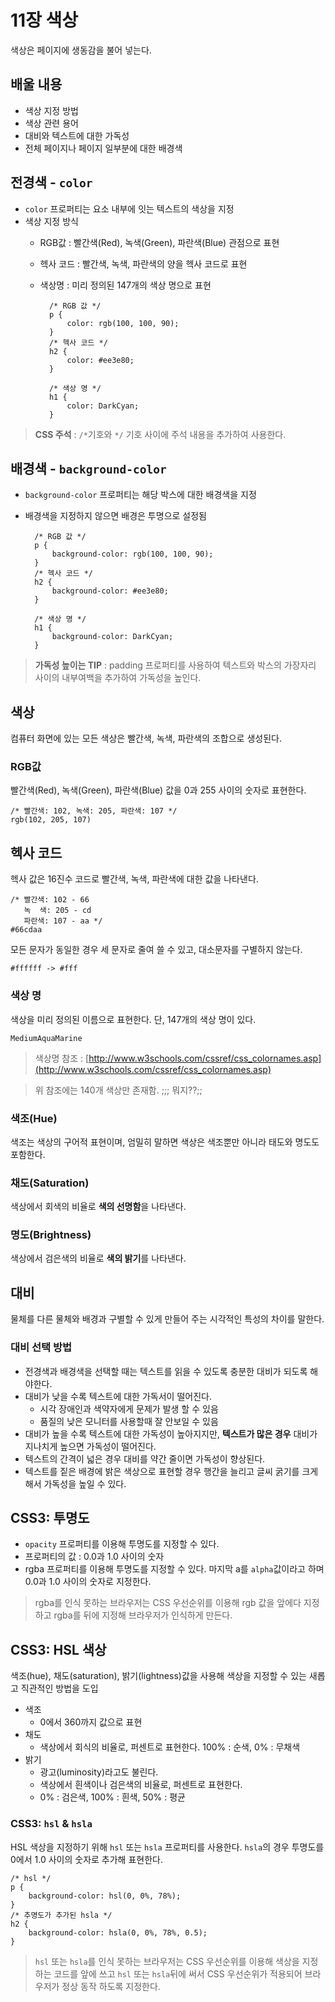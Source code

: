 # 11장 색상
색상은 페이지에 생동감을 불어 넣는다.

## 배울 내용 
- 색상 지정 방법
- 색상 관련 용어
- 대비와 텍스트에 대한 가독성
- 전체 페이지나 페이지 일부분에 대한 배경색

## 전경색 - `color`
- `color` 프로퍼티는 요소 내부에 잇는 텍스트의 색상을 지정 
- 색상 지정 방식
    - RGB값 : 빨간색(Red), 녹색(Green), 파란색(Blue) 관점으로 표현
    - 헥사 코드 : 빨간색, 녹색, 파란색의 양을 헥사 코드로 표현
    - 색상명 : 미리 정의된 147개의 색상 명으로 표현

            /* RGB 값 */
            p { 
                color: rgb(100, 100, 90);
            }
            /* 헥사 코드 */
            h2 { 
                color: #ee3e80;
            }
            
            /* 색상 명 */
            h1 { 
                color: DarkCyan;
            }

> **CSS 주석** : `/*`기호와 `*/` 기호 사이에 주석 내용을 추가하여 사용한다.

## 배경색 - `background-color`
- `background-color` 프로퍼티는 해당 박스에 대한 배경색을 지정
- 배경색을 지정하지 않으면 배경은 투명으로 설정됨

        /* RGB 값 */
        p { 
            background-color: rgb(100, 100, 90);
        }
        /* 헥사 코드 */
        h2 { 
            background-color: #ee3e80;
        }
        
        /* 색상 명 */
        h1 { 
            background-color: DarkCyan;
        }

> **가독성 높이는 TIP** : padding 프로퍼티를 사용하여 텍스트와 박스의 가장자리 사이의 내부여백을 추가하여 가독성을 높인다.


## 색상
컴퓨터 화면에 있는 모든 색상은 빨간색, 녹색, 파란색의 조합으로 생성된다.

### RGB값
빨간색(Red), 녹색(Green), 파란색(Blue) 값을 0과 255 사이의 숫자로 표현한다.

    /* 빨간색: 102, 녹색: 205, 파란색: 107 */
    rgb(102, 205, 107)

## 헥사 코드
헥사 값은 16진수 코드로 빨간색, 녹색, 파란색에 대한 값을 나타낸다. 

    /* 빨간색: 102 - 66
       녹  색: 205 - cd 
       파란색: 107 - aa */
    #66cdaa

모든 문자가 동일한 경우 세 문자로 줄여 쓸 수 있고, 대소문자를 구별하지 않는다.

    #ffffff -> #fff

### 색상 명
색상을 미리 정의된 이름으로 표현한다. 단, 147개의 색상 명이 있다. 

    MediumAquaMarine

> 색상명 참조 : [http://www.w3schools.com/cssref/css_colornames.asp](http://www.w3schools.com/cssref/css_colornames.asp)

> 위 참조에는 140개 색상만 존재함. ;;; 뭐지??;;

### 색조(Hue)
색조는 색상의 구어적 표현이며, 엄밀히 말하면 색상은 색조뿐만 아니라 태도와 명도도 포함한다.

### 채도(Saturation)
색상에서 회색의 비율로 **색의 선명함**을 나타낸다.

### 명도(Brightness)
색상에서 검은색의 비율로 **색의 밝기**를 나타낸다.

## 대비
물체를 다른 물체와 배경과 구별할 수 있게 만들어 주는 시각적인 특성의 차이를 말한다.

### 대비 선택 방법
- 전경색과 배경색을 선택할 때는 텍스트를 읽을 수 있도록 충분한 대비가 되도록 해야한다.
- 대비가 낮을 수록 텍스트에 대한 가독서이 떨어진다.
    - 시각 장애인과 색약자에게 문제가 발생 할 수 있음
    - 품질의 낮은 모니터를 사용할때 잘 안보일 수 있음
- 대비가 높을 수록 텍스트에 대한 가독성이 높아지지만, **텍스트가 많은 경우** 대비가 지나치게 높으면 가독성이 떨어진다.
- 텍스트의 간격이 넓은 경우 대비를 약간 줄이면 가독성이 향상된다. 
- 텍스트를 짙은 배경에 밝은 색상으로 표현할 경우 행간을 늘리고 글씨 굵기를 크게 해서 가독성을 높일 수 있다. 

## CSS3: 투명도
- `opacity` 프로퍼티를 이용해 투명도를 지정할 수 있다. 
- 프로퍼티의 값 : 0.0과 1.0 사이의 숫자
- rgba 프로퍼티를 이용해 투명도를 지정할 수 있다. 마지막 a를 `alpha`값이라고 하며 0.0과 1.0 사이의 숫자로 지정한다.

> rgba를 인식 못하는 브라우저는 CSS 우선순위를 이용해 rgb 값을 앞에다 지정하고 rgba를 뒤에 지정해 브라우저가 인식하게 만든다.


## CSS3: HSL 색상
색조(hue), 채도(saturation), 밝기(lightness)값을 사용해 색상을 지정할 수 있는 새롭고 직관적인 방법을 도입 

- 색조
    - 0에서 360까지 값으로 표현
- 채도
    - 색상에서 회식의 비율로, 퍼센트로 표현한다. 100% : 순색, 0% : 무채색
- 밝기
    - 광고(luminosity)라고도 불린다.
    - 색상에서 흰색이나 검은색의 비율로, 퍼센트로 표현한다.
    - 0% : 검은색, 100% : 흰색, 50% : 평균

### CSS3: `hsl` & `hsla`  
HSL 색상을 지정하기 위해 `hsl` 또는 `hsla` 프로퍼티를 사용한다. `hsla`의 경우 투명도를 0에서 1.0 사이의 숫자로 추가해 표현한다. 

    /* hsl */
    p { 
        background-color: hsl(0, 0%, 78%);
    }
    /* 추명도가 추가된 hsla */
    h2 { 
        background-color: hsla(0, 0%, 78%, 0.5);
    }


> `hsl` 또는 `hsla`를 인식 못하는 브라우저는 CSS 우선순위를 이용해 색상을 지정하는 코드를 앞에 쓰고 `hsl` 또는 `hsla`뒤에 써서 CSS 우선순위가 적용되어 브라우저가 정상 동작 하도록 지정한다. 
